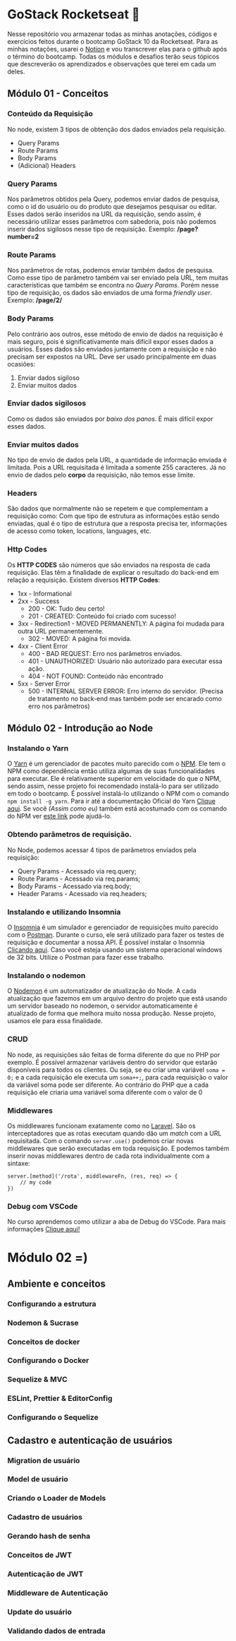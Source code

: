 # GoStack Rocketseat 🚀
Nesse repositório vou armazenar todas as minhas anotações, códigos e exercícios feitos durante o bootcamp GoStack 10 da Rocketseat.
Para as minhas notações, usarei o [Notion](https://www.notion.so/) e vou transcrever elas para o github após o término do bootcamp.
Todas os módulos e desafios terão seus tópicos que descreverão os aprendizados e observações que terei em cada um deles.
## Módulo 01 - Conceitos
### Conteúdo da Requisição
No node, existem 3 tipos de obtenção dos dados enviados pela requisição.
- Query Params
- Route Params
- Body Params
- (Adicional) Headers
### Query Params
Nos parâmetros obtidos pela Query, podemos enviar dados de pesquisa, como o id do usuário ou do produto que desejamos pesquisar ou editar. Esses dados serão inseridos na URL da requisição, sendo assim, é necessário utilizar esses parâmetros com sabedoria, pois não podemos inserir dados sigilosos nesse tipo de requisição. Exemplo: **/page?number=2**
### Route Params
Nos parâmetros de rotas, podemos enviar também dados de pesquisa. Como esse tipo de parâmetro também vai ser enviado pela URL, tem muitas características que também se encontra no _Query Params_. Porém nesse tipo de requisição, os dados são enviados de uma forma _friendly user_. Exemplo: **/page/2/**
### Body Params
Pelo contrário aos outros, esse método de envio de dados na requisição é mais seguro, pois é significativamente mais difícil expor esses dados a usuários. Esses dados são enviados juntamente com a requisição e não precisam ser expostos na URL. Deve ser usado principalmente em duas ocasiões:
1. Enviar dados sigiloso
2. Enviar muitos dados
### Enviar dados sigilosos
Como os dados são enviados por _baixo dos panos_. É mais difícil expor esses dados.
### Enviar muitos dados
No tipo de envio de dados pela URL, a quantidade de informação enviada é limitada. Pois a URL requisitada é limitada a somente 255 caracteres. Já no envio de dados pelo **corpo** da requisição, não temos esse limite.
### Headers
São dados que normalmente não se repetem e que complementam a requisição como: Com que tipo de estrutura as informações estão sendo enviadas, qual é o tipo de estrutura que a resposta precisa ter, informações de acesso como token, locations, languages, etc.
### Http Codes
Os **HTTP CODES** são números que são enviados na resposta de cada requisição. Elas têm a finalidade de explicar o resultado do back-end em relação a requisição. Existem diversos **HTTP Codes**:
- 1xx - Informational
- 2xx - Success
	- 200 - OK: Tudo deu certo!
	- 201 - CREATED: Conteúdo foi criado com sucesso!
- 3xx - Redirection1 - MOVED PERMANENTLY: A página foi mudada para outra URL permanentemente.
	- 302 - MOVED: A página foi movida.
- 4xx - Client Error
	- 400 - BAD REQUEST: Erro nos parâmetros enviados.
	- 401 - UNAUTHORIZED: Usuário não autorizado para executar essa ação.
	- 404 - NOT FOUND: Conteúdo não encontrado
- 5xx - Server Error
	- 500 - INTERNAL SERVER ERROR: Erro interno do servidor. (Precisa de tratamento no back-end mas também pode ser encarado como erro nos parâmetros)
## Módulo 02 - Introdução ao Node
### Instalando o Yarn
O [Yarn](https://yarnpkg.com/) é um gerenciador de pacotes muito parecido com o [NPM](https://www.npmjs.com/). Ele tem o NPM como dependência então utiliza algumas de suas funcionalidades para executar. Ele é relativamente superior em velocidade do que o NPM, sendo assim, nesse projeto foi recomendado instalá-lo para ser utilizado em todo o bootcamp. É possível instalá-lo utilizando o NPM com o comando `npm install -g yarn`. Para ir até a documentação Oficial do Yarn [Clique aqui](https://yarnpkg.com/cli/install). Se você *(Assim como eu)* também está acostumado com os comando do NPM ver [este link](https://legacy.yarnpkg.com/en/docs/migrating-from-npm/) pode ajudá-lo.

### Obtendo parâmetros de requisição.
No Node, podemos acessar 4 tipos de parâmetros enviados pela requisição:
  - Query Params - Acessado via req.query;
  - Route Params - Acessado via req.params;
  - Body Params - Acessado via req.body;
  - Header Params - Acessado via req.headers;

### Instalando e utilizando Insomnia
O [Insomnia](https://insomnia.rest) é um simulador e gerenciador de requisições muito parecido com o [Postman](https://getpostman.com). Durante o curso, ele será utilizado para fazer os testes de requisição e documentar a nossa API. É possível instalar o Insomnia [Clicando aqui](https://insomnia.rest/download/). Caso você esteja usando um sistema operacional windows de 32 bits. Utilize o Postman para fazer esse trabalho.

### Instalando o nodemon
O [Nodemon](https://www.npmjs.com/package/nodemon) é um automatizador de atualização do Node. A cada atualização que fazemos em um arquivo dentro do projeto que está usando um servidor baseado no nodemon, o servidor automaticamente é atualizado de forma que melhora muito nossa produção. Nesse projeto, usamos ele para essa finalidade.
### CRUD
No node, as requisições são feitas de forma diferente do que no PHP por exemplo. É possível armazenar variáveis dentro do servidor que estarão disponíveis para todos os clientes. Ou seja, se eu criar uma variável `soma = 0;` e a cada requisição ele executa um `soma++;`, para cada requisição o valor da variável soma pode ser diferente. Ao contrário do PHP que a cada requisição ele criaria uma variável soma diferente com o valor de 0

### Middlewares
Os middlewares funcionam exatamente como no [Laravel](https://laravel.com/). São os interceptadores que as rotas executam quando dão um *match* com a URL requisitada. Com o comando `server.use()` podemos criar novas middlewares que serão executadas em toda requisição. E podemos também inserir novas middlewares dentro de cada rota individualmente com a sintaxe:

    server.[method]('/rota', middlewareFn, (res, req) => { 
	    // my code 
    })

### Debug com VSCode
No curso aprendemos como utilizar a aba de Debug do VSCode. Para mais informações [Clique aqui!](https://code.visualstudio.com/docs/editor/debugging)


# Módulo 02 =)

## Ambiente e conceitos

### Configurando a estrutura
### Nodemon & Sucrase
### Conceitos de docker
### Configurando o Docker
### Sequelize & MVC
### ESLint, Prettier & EditorConfig
### Configurando o Sequelize

## Cadastro e autenticação de usuários

### Migration de usuário
### Model de usuário
### Criando o Loader de Models
### Cadastro de usuários
### Gerando hash de senha
### Conceitos de JWT
### Autenticação de JWT
### Middleware de Autenticação
### Update do usuário
### Validando dados de entrada

